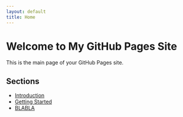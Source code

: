 ```yaml
---
layout: default
title: Home
---
```


# Welcome to My GitHub Pages Site

This is the main page of your GitHub Pages site.

## Sections

- [Introduction](/docs/introduction.md)
- [Getting Started](/docs/getting-started.md)
- [BLABLA](/docs/roadmap.md)


